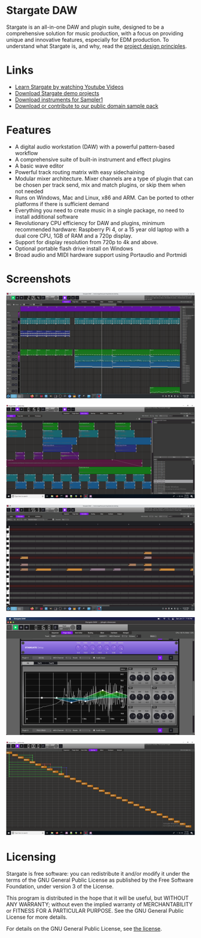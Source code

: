 # Stargate DAW
Stargate is an all-in-one DAW and plugin suite, designed to be a comprehensive
solution for music production, with a focus on providing unique and innovative
features, especially for EDM production.  To understand what Stargate is,
and why, read the
[project design principles](docs/project_design_principles.md).

# Links
- [Learn Stargate by watching Youtube Videos](
    https://www.youtube.com/c/StargateAudio)
- [Download Stargate demo projects](
    https://github.com/stargateaudio/stargate-v1-demo-projects)
- [Download instruments for Sampler1](https://github.com/sfzinstruments)
- [Download or contribute to our public domain sample pack](
    https://github.com/stargateaudio/stargate-sample-pack)

# Features
- A digital audio workstation (DAW) with a powerful pattern-based workflow
- A comprehensive suite of built-in instrument and effect plugins
- A basic wave editor
- Powerful track routing matrix with easy sidechaining
- Modular mixer architecture.  Mixer channels are a type of plugin that can
  be chosen per track send, mix and match plugins, or skip them when not needed
- Runs on Windows, Mac and Linux, x86 and ARM.  Can be ported to other
  platforms if there is sufficient demand
- Everything you need to create music in a single package, no need to install
  additional software
- Revolutionary CPU efficiency for DAW and plugins, minimum recommended
  hardware: Raspberry Pi 4, or a 15 year old laptop with a
  dual core CPU, 1GB of RAM and a 720p display.
- Support for display resolution from 720p to 4k and above.
- Optional portable flash drive install on Windows
- Broad audio and MIDI hardware support using Portaudio and Portmidi

# Screenshots
![Sequencer](assets/sequencer.png?raw=true "Sequencer")

![Audio Item](assets/audio_item.png?raw=true "Audio Item")

![Note Item](assets/note_item.png?raw=true "Note Item")

![Plugins](assets/plugins.png?raw=true "Plugins")

![Routing](assets/routing.png?raw=true "Routing")

# Licensing

Stargate is free software: you can redistribute it and/or modify
it under the terms of the GNU General Public License as published by
the Free Software Foundation, under version 3 of the License.

This program is distributed in the hope that it will be useful,
but WITHOUT ANY WARRANTY; without even the implied warranty of
MERCHANTABILITY or FITNESS FOR A PARTICULAR PURPOSE.  See the
GNU General Public License for more details.

For details on the GNU General Public License, see [the license](LICENSE).

